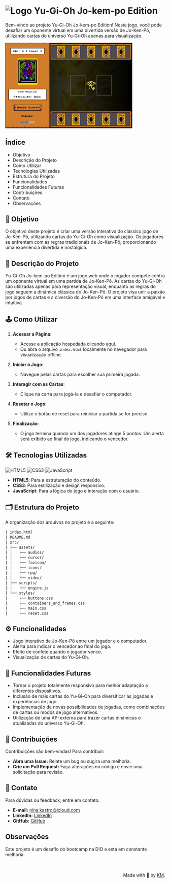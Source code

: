 # <img src="./src/assets/favicon/Favicon.ico" alt="Logo" width="20"> Yu-Gi-Oh Jo-kem-po Edition

Bem-vindo ao projeto Yu-Gi-Oh Jo-kem-po Edition! Neste jogo, você pode desafiar um oponente virtual em uma divertida versão de Jo-Ken-Pô, utilizando cartas do universo Yu-Gi-Oh apenas para visualização.

<img src="./src/assets/images/screenshot.png" alt="Print do Projeto" width="400" />

## Índice

- Objetivo
- Descrição do Projeto
- Como Utilizar
- Tecnologias Utilizadas
- Estrutura do Projeto
- Funcionalidades
- Funcionalidades Futuras
- Contribuições
- Contato
- Observações

## 🎯 Objetivo

O objetivo deste projeto é criar uma versão interativa do clássico jogo de Jo-Ken-Pô, utilizando cartas do Yu-Gi-Oh como visualização. Os jogadores se enfrentam com as regras tradicionais de Jo-Ken-Pô, proporcionando uma experiência divertida e nostálgica.

## 📖 Descrição do Projeto 

Yu-Gi-Oh Jo-kem-po Edition é um jogo web onde o jogador compete contra um oponente virtual em uma partida de Jo-Ken-Pô. As cartas do Yu-Gi-Oh são utilizadas apenas para representação visual, enquanto as regras do jogo seguem a dinâmica clássica do Jo-Ken-Pô. O projeto visa unir a paixão por jogos de cartas e a diversão do Jo-Ken-Pô em uma interface amigável e intuitiva.

## 🕹️ Como Utilizar

1. **Acessar a Página**:
   - Acesse a aplicação hospedada clicando [aqui](https://yugioh-cards-eta.vercel.app/).
   - Ou abra o arquivo `index.html` localmente no navegador para visualização offline.

2. **Iniciar o Jogo**:
   - Navegue pelas cartas para escolher sua primeira jogada.

3. **Interagir com as Cartas**:
   - Clique na carta para jogá-la e desafiar o computador.

4. **Resetar o Jogo**:
   - Utilize o botão de reset para reiniciar a partida se for preciso.

5. **Finalização**:
   - O jogo termina quando um dos jogadores atinge 5 pontos. Um alerta será exibido ao final do jogo, indicando o vencedor.

## 🛠️ Tecnologias Utilizadas 

![HTML5](https://img.shields.io/badge/html5-%23E34F26.svg?style=for-the-badge&logo=html5&logoColor=white)
![CSS3](https://img.shields.io/badge/CSS-239120?logo=css3&logoColor=white&style=for-the-badge)
![JavaScript](https://img.shields.io/badge/javascript-%23323330.svg?style=for-the-badge&logo=javascript&logoColor=%23F7DF1E) 

- **HTML5**: Para a estruturação do conteúdo.
- **CSS3**: Para estilização e design responsivo.
- **JavaScript**: Para a lógica do jogo e interação com o usuário.

## 🗂️ Estrutura do Projeto 

A organização dos arquivos no projeto é a seguinte:

```
| index.html
| README.md
| src/
| ├── assets/
| │   ├── audios/
| │   ├── cursor/
| │   ├── favicon/
| │   ├── icons/
| │   ├── rpg/
| │   └── video/
| ├── scripts/
| │   └── engine.js
| └── styles/
|     ├── buttons.css
|     ├── containers_and_frames.css
|     ├── main.css
|     └── reset.css
```

## ⚙️ Funcionalidades 

- Jogo interativo de Jo-Ken-Pô entre um jogador e o computador.
- Alerta para indicar o vencedor ao final do jogo.
- Efeito de confete quando o jogador vence.
- Visualização de cartas do Yu-Gi-Oh.

## 🌟 Funcionalidades Futuras

- Tornar o projeto totalmente responsivo para melhor adaptação a diferentes dispositivos.
- Inclusão de mais cartas do Yu-Gi-Oh para diversificar as jogadas e experiências de jogo.
- Implementação de novas possibilidades de jogadas, como combinações de cartas ou modos de jogo alternativos.
- Utilização de uma API externa para trazer cartas dinâmicas e atualizadas do universo Yu-Gi-Oh.

## 🤝 Contribuições

Contribuições são bem-vindas! Para contribuir:

- **Abra uma Issue:** Relate um bug ou sugira uma melhoria.
- **Crie um Pull Request:** Faça alterações no código e envie uma solicitação para revisão.

## 📧 Contato

Para dúvidas ou feedback, entre em contato:

- **E-mail:** [nina.kastro@icloud.com](mailto:nina.kastro@icloud.com)
- **LinkedIn:** [LinkedIn](https://www.linkedin.com/in/karinacmartins/)
- **GitHub:** [GitHub](https://github.com/karinacmartins)

## Observações

Este projeto é um desafio do bootcamp na DIO e está em constante melhoria.

<br>
<br>

<div align="right">Made with 💜 by <a href="https://github.com/karinacmartins">KM</a>.</div>
